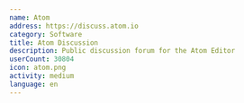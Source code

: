 ```yaml
---
name: Atom
address: https://discuss.atom.io
category: Software
title: Atom Discussion
description: Public discussion forum for the Atom Editor
userCount: 30804
icon: atom.png
activity: medium
language: en
---
```

